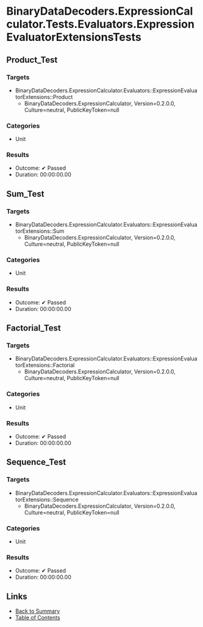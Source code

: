 # BinaryDataDecoders.ExpressionCalculator.Tests.Evaluators.ExpressionEvaluatorExtensionsTests

## Product_Test

### Targets

* BinaryDataDecoders.ExpressionCalculator.Evaluators::ExpressionEvaluatorExtensions::Product
  * BinaryDataDecoders.ExpressionCalculator, Version=0.2.0.0, Culture=neutral, PublicKeyToken=null

### Categories

* Unit

### Results

* Outcome: ✔ Passed
* Duration: 00:00:00.00

## Sum_Test

### Targets

* BinaryDataDecoders.ExpressionCalculator.Evaluators::ExpressionEvaluatorExtensions::Sum
  * BinaryDataDecoders.ExpressionCalculator, Version=0.2.0.0, Culture=neutral, PublicKeyToken=null

### Categories

* Unit

### Results

* Outcome: ✔ Passed
* Duration: 00:00:00.00

## Factorial_Test

### Targets

* BinaryDataDecoders.ExpressionCalculator.Evaluators::ExpressionEvaluatorExtensions::Factorial
  * BinaryDataDecoders.ExpressionCalculator, Version=0.2.0.0, Culture=neutral, PublicKeyToken=null

### Categories

* Unit

### Results

* Outcome: ✔ Passed
* Duration: 00:00:00.00

## Sequence_Test

### Targets

* BinaryDataDecoders.ExpressionCalculator.Evaluators::ExpressionEvaluatorExtensions::Sequence
  * BinaryDataDecoders.ExpressionCalculator, Version=0.2.0.0, Culture=neutral, PublicKeyToken=null

### Categories

* Unit

### Results

* Outcome: ✔ Passed
* Duration: 00:00:00.00

## Links

* [Back to Summary](../Summary.md)
* [Table of Contents](../../TOC.md)
